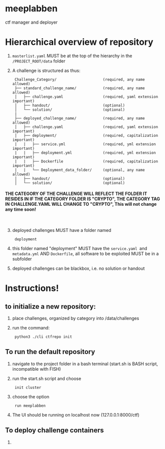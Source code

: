 # meeplabben
ctf manager and deployer

# Hierarchical overview of repository

1. `masterlist.yaml` MUST be at the top of the hierarchy in the `/PROJECT_ROOT/data` folder

2. A challenge is structured as thus:

        Challenge_Category/                     (required, any name allowed)
        ├── standard_challenge_name/            (required, any name allowed)
        │   ├── challenge.yaml                  (required, yaml extension important)      
        │   ├── handout/                        (optional)
        │   └── solution/                       (optional)
        |
        ├── deployed_challenge_name/            (required, any name allowed)
        │   ├── challenge.yaml                  (required, yaml extension important)      
        │   ├── deployment/                     (required, capitalization important)
        |   |   ├── service.yml                 (required, yml extension important)
        |   |   ├── deployment.yml              (required, yml extension important)
        |   |   ├── Dockerfile                  (required, capitalization important)
        |   |   └── Deployment_data_folder/     (optional, any name allowed)
        │   ├── handout/                        (optional)
        │   └── solution/                       (optional)

#### THE CATEGORY OF THE CHALLENGE WILL REFLECT THE FOLDER IT RESIDES IN IF THE CATEGORY FOLDER IS "CRYPTO", THE CATEGORY TAG IN CHALLENGE.YAML  WILL CHANGE TO "CRYPTO", This will not change any time soon!
####
<br>

3. deployed challenges MUST have a folder named 

        deployment

4. this folder named "deployment" MUST have the `service.yaml `and `metadata.yml` AND `Dockerfile`, all software to be exploited MUST be in a subfolder

5. deployed challenges can be blackbox, i.e. no solution or handout

# Instructions!

## to initialize a new repository:
    
1. place challenges, organized by category into /data/challenges

2. run the command:

        python3 ./cli ctfrepo init


## To run the default repository

1. navigate to the project folder in a bash terminal (start.sh is BASH script, incompatible with FISH)

2. run the start.sh script and choose 
        
        init cluster

3. choose the option

        run meeplabben
    
4. The UI should be running on localhost now (127.0.0.1:8000/ctf)

## To deploy challenge containers

1. 
